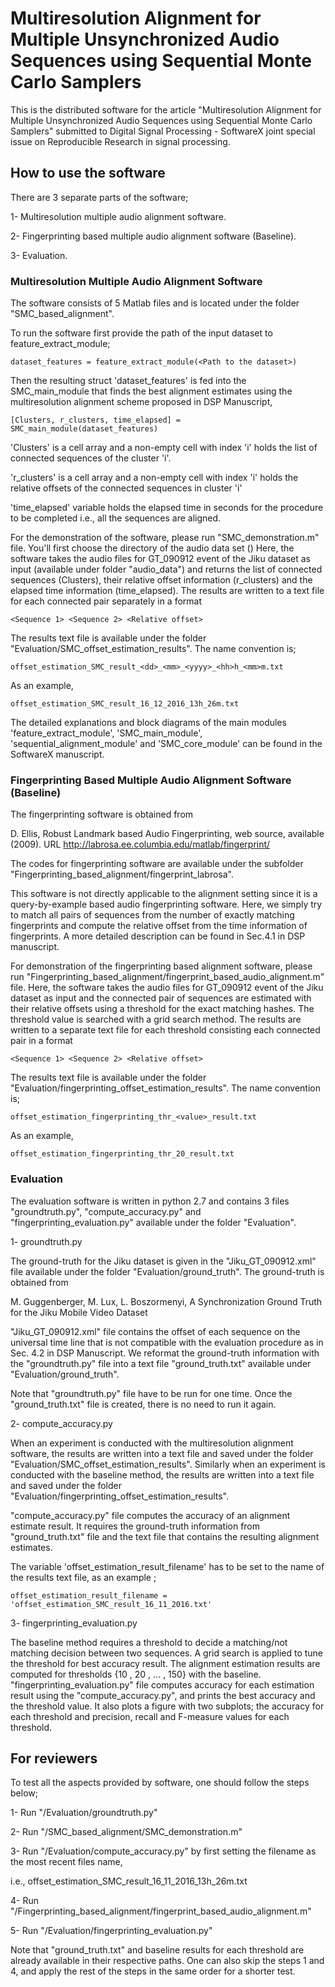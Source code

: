 # Multiresolution Alignment for Multiple Unsynchronized Audio Sequences using Sequential Monte Carlo Samplers

This is the distributed software for the article "Multiresolution Alignment for Multiple Unsynchronized Audio Sequences using Sequential Monte Carlo Samplers" submitted to Digital Signal Processing - SoftwareX joint special issue on Reproducible Research in signal processing.

## How to use the software

There are 3 separate parts of the software; 

1- Multiresolution multiple audio alignment software. 

2- Fingerprinting based multiple audio alignment software (Baseline).

3- Evaluation.

### Multiresolution Multiple Audio Alignment Software

The software consists of 5 Matlab files and is located under the folder "SMC_based_alignment".

To run the software first provide the path of the input dataset to feature_extract_module;

	dataset_features = feature_extract_module(<Path to the dataset>)

Then the resulting struct 'dataset_features' is fed into the SMC_main_module that finds the best alignment estimates using the multiresolution alignment scheme proposed in DSP Manuscript,
	
	[Clusters, r_clusters, time_elapsed] = SMC_main_module(dataset_features)

'Clusters' is a cell array and a non-empty cell with index 'i' holds the list of connected sequences of the cluster 'i'. 

'r_clusters' is a cell array and a non-empty cell with index 'i' holds the relative offsets of the connected sequences in cluster 'i'

'time_elapsed' variable holds the elapsed time in seconds for the procedure to be completed i.e., all the sequences are aligned.
 
For the demonstration of the software, please run "SMC_demonstration.m" file. You'll first choose the directory of the audio data set () 
Here, the software takes the audio files for GT_090912 event of the Jiku dataset as input (available under folder "audio_data") and returns the list of connected sequences (Clusters), their relative offset information (r_clusters) and the elapsed time information (time_elapsed). The results are written to a text file for each connected pair separately in a format 

	<Sequence 1> <Sequence 2> <Relative offset>

The results text file is available under the folder "Evaluation/SMC_offset_estimation_results". The name convention is;

	offset_estimation_SMC_result_<dd>_<mm>_<yyyy>_<hh>h_<mm>m.txt

As an example,

	offset_estimation_SMC_result_16_12_2016_13h_26m.txt

The detailed explanations and block diagrams of the main modules 'feature_extract_module', 'SMC_main_module', 'sequential_alignment_module' and 'SMC_core_module' can be found in the SoftwareX manuscript. 

### Fingerprinting Based Multiple Audio Alignment Software (Baseline)

The fingerprinting software is obtained from 

D. Ellis, Robust Landmark based Audio Fingerprinting, web source, available (2009).
URL http://labrosa.ee.columbia.edu/matlab/fingerprint/

The codes for fingerprinting software are available under the subfolder "Fingerprinting_based_alignment/fingerprint_labrosa".

This software is not directly applicable to the alignment setting since it is a query-by-example based audio fingerprinting software. Here, we simply try to match all pairs of sequences from the number of exactly matching fingerprints and compute the relative offset from the time
information of fingerprints. A more detailed description can be found in Sec.4.1 in DSP manuscript. 

For demonstration of the fingerprinting based alignment software, please run "Fingerprinting_based_alignment/fingerprint_based_audio_alignment.m" file. Here, the software takes the audio files for GT_090912 event of the Jiku dataset as input and the connected pair of sequences are estimated with their relative offsets using a threshold for the exact matching hashes. The threshold value is searched with a grid search method. The results are written to a separate text file for each threshold consisting each connected pair in a format 

	<Sequence 1> <Sequence 2> <Relative offset>

The results text file is available under the folder 
"Evaluation/fingerprinting_offset_estimation_results". The name convention is;

	offset_estimation_fingerprinting_thr_<value>_result.txt

As an example,

	offset_estimation_fingerprinting_thr_20_result.txt


### Evaluation 

The evaluation software is written in python 2.7 and contains 3 files "groundtruth.py", "compute_accuracy.py" and "fingerprinting_evaluation.py" available under the folder "Evaluation".

1- groundtruth.py

The ground-truth for the Jiku dataset is given in the "Jiku_GT_090912.xml" file available under the folder "Evaluation/ground_truth". The ground-truth is obtained from

M. Guggenberger, M. Lux, L. Boszormenyi, A Synchronization Ground
Truth for the Jiku Mobile Video Dataset 

"Jiku_GT_090912.xml" file contains the offset of each sequence on the universal time line that is not compatible with the evaluation procedure as in Sec. 4.2 in DSP Manuscript. We reformat the ground-truth information with the "groundtruth.py" file into a text file "ground_truth.txt" available under "Evaluation/ground_truth". 

Note that "groundtruth.py" file have to be run for one time. Once the "ground_truth.txt" file is created, there is no need to run it again. 

2- compute_accuracy.py

When an experiment is conducted with the multiresolution alignment software, the results are written into a text file and saved under the folder "Evaluation/SMC_offset_estimation_results". Similarly when an experiment is conducted with the baseline method, the results are written into a text file and saved under the folder "Evaluation/fingerprinting_offset_estimation_results".  

"compute_accuracy.py" file computes the accuracy of an alignment estimate result. It requires the ground-truth information from "ground_truth.txt" file and the text file that contains the resulting alignment estimates.  

The variable 'offset_estimation_result_filename' has to be set to the name of the results text file, as an example ;

	offset_estimation_result_filename = 'offset_estimation_SMC_result_16_11_2016.txt'

3- fingerprinting_evaluation.py

The baseline method requires a threshold to decide a matching/not matching decision between two sequences. A grid search is applied to tune the threshold for best accuracy result. The alignment estimation results are computed for thresholds {10 , 20 , ... , 150} with the baseline. "fingerprinting_evaluation.py" file computes accuracy for each estimation result using the "compute_accuracy.py", and prints the best accuracy and the threshold value. It also plots a figure with two subplots; the accuracy for each threshold and precision, recall and F-measure values for each threshold. 

## For reviewers

To test all the aspects provided by software, one should follow the steps below; 

1- Run "/Evaluation/groundtruth.py" 

2- Run "/SMC_based_alignment/SMC_demonstration.m"

3- Run "/Evaluation/compute_accuracy.py" by first setting the filename as the most recent files name,

i.e., offset_estimation_SMC_result_16_11_2016_13h_26m.txt

4- Run "/Fingerprinting_based_alignment/fingerprint_based_audio_alignment.m"

5- Run "/Evaluation/fingerprinting_evaluation.py"

Note that "ground_truth.txt" and baseline results for each threshold are already available in their respective paths. One can also skip the steps 1 and 4, and apply the rest of the steps in the same order for a shorter test. 


